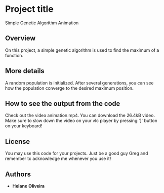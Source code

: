 # Project title

Simple Genetic Algorithm Animation

## Overview

On this project, a simple genetic algorithm is used to find the maximum of a function. 

## More details

A random population is initialized. After several generations, you can see how the population converge to the desired maximum position.

## How to see the output from the code

Check out the video animation.mp4. You can download the 26.4kB video. Make sure to slow down the video on your vlc player by pressing ']' button on your keyboard!

## License

You may use this code for your projects. Just be a good guy Greg and remember to acknowledge me whenever you use it!

## Authors

- **Helano Oliveira**
